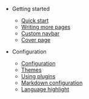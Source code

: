 -   Getting started

    -   [Quick start](quickstart.md)
    -   [Writing more pages](more-pages.md)
    -   [Custom navbar](custom-navbar.md)
    -   [Cover page](cover.md)

-   Configuration
    -   [Configuration](configuration.md)
    -   [Themes](themes.md)
    -   [Using plugins](plugins.md)
    -   [Markdown configuration](markdown.md)
    -   [Language highlight](language-highlight.md)
